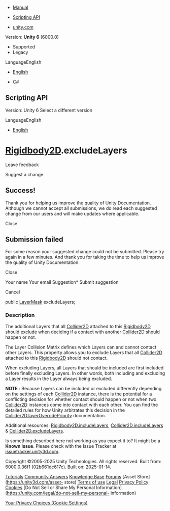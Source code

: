 [ ]()

  * [Manual](../Manual/index.html)
  * [Scripting API](../ScriptReference/index.html)

  * [unity.com](https://unity.com/)

Version: **Unity 6** (6000.0)

  * Supported
  * Legacy

LanguageEnglish

  * [English]()

  * C#

[ ](https://docs.unity3d.com)

## Scripting API

Version: Unity 6 Select a different version

LanguageEnglish

  * [English]()

#  [Rigidbody2D](Rigidbody2D.html).excludeLayers

Leave feedback

Suggest a change

## Success!

Thank you for helping us improve the quality of Unity Documentation. Although
we cannot accept all submissions, we do read each suggested change from our
users and will make updates where applicable.

Close

## Submission failed

For some reason your suggested change could not be submitted. Please <a>try
again</a> in a few minutes. And thank you for taking the time to help us
improve the quality of Unity Documentation.

Close

Your name Your email Suggestion* Submit suggestion

Cancel

[ ]()

public [LayerMask](LayerMask.html) excludeLayers;

### Description

The additional Layers that all [Collider2D](Collider2D.html) attached to this
[Rigidbody2D](Rigidbody2D.html) should exclude when deciding if a contact with
another [Collider2D](Collider2D.html) should happen or not.

The Layer Collision Matrix defines which Layers can and cannot contact other
Layers. This property allows you to exclude Layers that all
[Collider2D](Collider2D.html) attached to this [Rigidbody2D](Rigidbody2D.html)
should not contact.  
  
When excluding Layers, all Layers that should be included are first included
before finally excluding Layers. In other words, both including and excluding
a Layer results in the Layer always being excluded.  
  
**NOTE** : Because Layers can be included or excluded differently depending on
the settings of each [Collider2D](Collider2D.html) instance, there is the
potential for a conflicting decision for whether contact should happen or not
when two [Collider2D](Collider2D.html) instances come into contact with each
other. You can find the detailed rules for how Unity arbitrates this decision
in the
[Collider2D.layerOverridePriority](Collider2D-layerOverridePriority.html)
documentation.  
  
Additional resources:
[Rigidbody2D.includeLayers](Rigidbody2D-includeLayers.html),
[Collider2D.includeLayers](Collider2D-includeLayers.html) &
[Collider2D.excludeLayers](Collider2D-excludeLayers.html).

Is something described here not working as you expect it to? It might be a
**Known Issue**. Please check with the Issue Tracker at
[issuetracker.unity3d.com](https://issuetracker.unity3d.com).

Copyright ©2005-2025 Unity Technologies. All rights reserved. Built from:
6000.0.36f1 (02b661dc617c). Built on: 2025-01-14.

[Tutorials](https://unity3d.com/learn) [Community
Answers](https://answers.unity3d.com) [Knowledge
Base](https://support.unity3d.com/hc/en-us)
[Forums](https://forum.unity3d.com) [Asset Store](https://unity3d.com/asset-
store) [Terms of use](https://docs.unity3d.com/Manual/TermsOfUse.html)
[Legal](https://unity.com/legal) [Privacy
Policy](https://unity.com/legal/privacy-policy)
[Cookies](https://unity.com/legal/cookie-policy) [Do Not Sell or Share My
Personal Information](https://unity.com/legal/do-not-sell-my-personal-
information)

[Your Privacy Choices (Cookie Settings)](javascript:void\(0\);)

